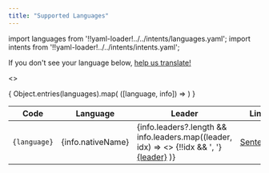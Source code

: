```yaml
---
title: "Supported Languages"
---
```


import languages from '!!yaml-loader!../../intents/languages.yaml';
import intents from '!!yaml-loader!../../intents/intents.yaml';

If you don't see your language below, [help us translate!](../contributing/intent-sentences.md)

<>
  <table>
    <thead>
      <tr>
        <th>Code</th>
        <th>Language</th>
        <th>Leader</th>
        <th>Links</th>
      </tr>
    </thead>
    <tbody>
      {
        Object.entries(languages).map(
          ([language, info]) =>
            <tr>
              <td>
                <code>{language}</code>
              </td>
              <td>
                {info.nativeName}
              </td>
              <td>
                {info.leaders?.length &&
                    info.leaders.map((leader, idx) =>
                      <>
                        {!!idx && ', '}
                        <a href={`https://github.com/${leader}`}>{leader}</a>
                      </>
                    )}
              </td>
              <td>
                <a href={`https://github.com/home-assistant/intents/tree/main/sentences/${language}`}>Sentences</a>
              </td>
            </tr>
        )
      }
    </tbody>
  </table>
</>
